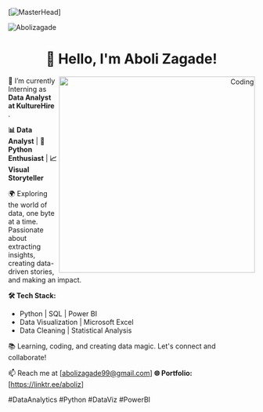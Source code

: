 [![MasterHead](https://media.licdn.com/dms/image/C4D12AQESj72-s5gEKg/article-cover_image-shrink_600_2000/0/1626753867110?e=2147483647&v=beta&t=Kf7YAuwZtyCGYLNch-Mgc5eOC-7h7uL_dnBAIgsAFRQ)]

<p align="left"> <img src="https://komarev.com/ghpvc/?username=Abolizagade&label=Profile%20views&color=0e75b6&style=flat" alt="Abolizagade" /> </p>


<h1 align="center">👋 Hello, I'm Aboli Zagade!</h1>

<p align="right">
  <img src="https://i.pinimg.com/originals/9d/cb/36/9dcb36579d4518b31451906466dc735d.gif" align="right" alt="Coding" width="400" />
</p>






🔭 I’m currently Interning as **Data Analyst at KultureHire** .

**📊 Data Analyst** | **🐍 Python Enthusiast** | **📈 Visual Storyteller**

🌍 Exploring the world of data, one byte at a time. Passionate about extracting insights, creating data-driven stories, and making an impact.

**🛠️ Tech Stack:**
- Python | SQL | Power BI
- Data Visualization | Microsoft Excel
- Data Cleaning | Statistical Analysis

📚 Learning, coding, and creating data magic. Let's connect and collaborate!

📫 Reach me at [abolizagade99@gmail.com]
**🌐 Portfolio:** [https://linktr.ee/aboliz]

#DataAnalytics #Python #DataViz #PowerBI
